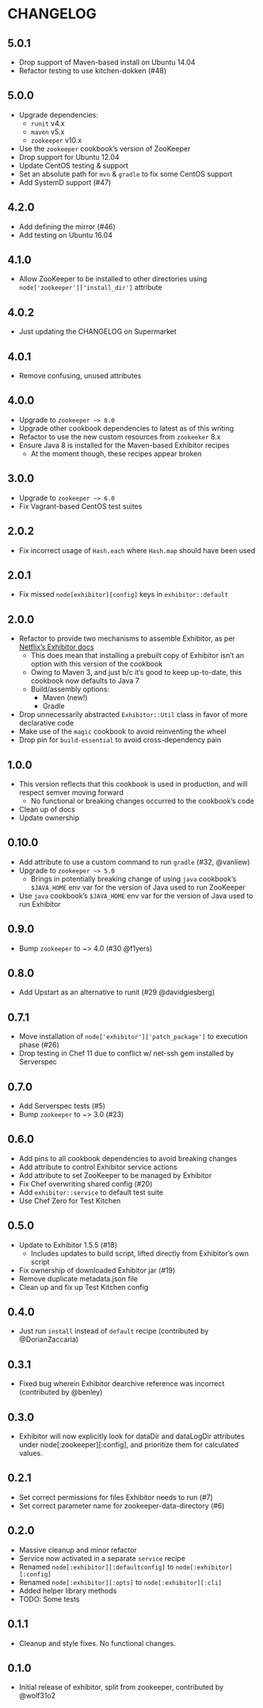 # CHANGELOG

## 5.0.1

* Drop support of Maven-based install on Ubuntu 14.04
* Refactor testing to use kitchen-dokken (#48)

## 5.0.0

* Upgrade dependencies:
    - `runit` v4.x
    - `maven` v5.x
    - `zookeeper` v10.x
* Use the `zookeeper` cookbook’s version of ZooKeeper
* Drop support for Ubuntu 12.04
* Update CentOS testing & support
* Set an absolute path for `mvn` & `gradle` to fix some CentOS support
* Add SystemD support (#47)

## 4.2.0

* Add defining the mirror (#46)
* Add testing on Ubuntu 16.04

## 4.1.0

* Allow ZooKeeper to be installed to other directories using `node['zookeeper']['install_dir']` attribute

## 4.0.2

* Just updating the CHANGELOG on Supermarket

## 4.0.1

* Remove confusing, unused attributes

## 4.0.0

* Upgrade to `zookeeper ~> 8.0`
* Upgrade other cookbook dependencies to latest as of this writing
* Refactor to use the new custom resources from `zookeeker` 8.x
* Ensure Java 8 is installed for the Maven-based Exhibitor recipes
    - At the moment though, these recipes appear broken

## 3.0.0

* Upgrade to `zookeeper ~> 6.0`
* Fix Vagrant-based CentOS test suites

## 2.0.2

* Fix incorrect usage of `Hash.each` where `Hash.map` should have been used

## 2.0.1

* Fix missed `node[exhibitor][config]` keys in `exhibitor::default`

## 2.0.0

* Refactor to provide two mechanisms to assemble Exhibitor, as per [Netflix’s Exhibitor docs](https://github.com/Netflix/exhibitor/wiki/Building-Exhibitor)
    - This does mean that installing a prebuilt copy of Exhibitor isn’t an option with this version of the cookbook
    - Owing to Maven 3, and just b/c it’s good to keep up-to-date, this cookbook now defaults to Java 7
    - Build/assembly options:
        - Maven (new!)
        - Gradle
* Drop unnecessarily abstracted `Exhibitor::Util` class in favor of more declarative code
* Make use of the `magic` cookbook to avoid reinventing the wheel
* Drop pin for `build-essential` to avoid cross-dependency pain

## 1.0.0

* This version reflects that this cookbook is used in production, and will respect semver moving forward
    - No functional or breaking changes occurred to the cookbook’s code
* Clean up of docs
* Update ownership

## 0.10.0

* Add attribute to use a custom command to run `gradle` (#32, @vanliew)
* Upgrade to `zookeeper ~> 5.0`
    - Brings in potentially breaking change of using `java` cookbook’s `$JAVA_HOME` env var for the version of Java used to run ZooKeeper
* Use `java` cookbook’s `$JAVA_HOME` env var for the version of Java used to run Exhibitor

## 0.9.0

* Bump `zookeeper` to ~> 4.0 (#30 @f1yers)

## 0.8.0

* Add Upstart as an alternative to runit (#29 @davidgiesberg)

## 0.7.1

* Move installation of `node['exhibitor']['patch_package']` to execution phase (#26)
* Drop testing in Chef 11 due to conflict w/ net-ssh gem installed by Serverspec

## 0.7.0

* Add Serverspec tests (#5)
* Bump `zookeeper` to ~> 3.0 (#23)

## 0.6.0

* Add pins to all cookbook dependencies to avoid breaking changes
* Add attribute to control Exhibitor service actions
* Add attribute to set ZooKeeper to be managed by Exhibitor
* Fix Chef overwriting shared config (#20)
* Add `exhibitor::service` to default test suite
* Use Chef Zero for Test Kitchen

## 0.5.0

* Update to Exhibitor 1.5.5 (#18)
    - Includes updates to build script, lifted directly from Exhibitor’s own script
* Fix ownership of downloaded Exhibitor jar (#19)
* Remove duplicate metadata.json file
* Clean up and fix up Test Kitchen config

## 0.4.0

* Just run `install` instead of `default` recipe (contributed by
  @DorianZaccaria)

## 0.3.1

* Fixed bug wherein Exhibitor dearchive reference was incorrect (contributed by
  @benley)

## 0.3.0

* Exhibitor will now explicitly look for dataDir and dataLogDir attributes
  under node[:zookeeper][:config], and prioritize them for calculated values.

## 0.2.1

* Set correct permissions for files Exhibitor needs to run (#7)
* Set correct parameter name for zookeeper-data-directory (#6)

## 0.2.0

* Massive cleanup and minor refactor
* Service now activated in a separate `service` recipe
* Renamed `node[:exhibitor][:defaultconfig]` to `node[:exhibitor][:config]`
* Renamed `node[:exhibitor][:opts]` to `node[:exhibitor][:cli]`
* Added helper library methods
* TODO: Some tests

## 0.1.1

* Cleanup and style fixes. No functional changes.

## 0.1.0

* Initial release of exhibitor, split from zookeeper, contributed by @wolf31o2 
